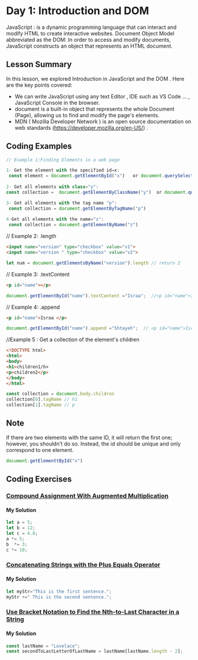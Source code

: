 
# Day 1: Introduction and DOM 
JavaScript : is a dynamic programming language that can interact and modify HTML to create interactive websites. 
Document Object Model abbreviated as the DOM: In order to access and modify documents, JavaScript constructs an object that represents an HTML document. 

## Lesson Summary

In this lesson, we explored Introduction in JavaScript and the DOM . Here are the key points covered:

- We can write JavaScript using any text Editor , IDE such as VS Code ... , JavaScript Console in the browser.
- document is a built-in object that represents the whole Document (Page), allowing us to find and modify the page's elements.
- MDN ( Mozilla Developer Network ) is an open source documentation on web standards (https://developer.mozilla.org/en-US/) .
  

## Coding Examples

```javascript
// Example 1:Finding Elements in a web page 

1- Get the element with the specified id=x:
 const element = document.getElementById("x")   or document.querySelector("#x")
      
2- Get all elements with class="y":
const collection =  document.getElementByClassName("y")  or document.querySelectorAll(".y")

3- Get all elements with the tag name "p":
 const collection = document.getElementByTagName("p")
  
4-Get all elements with the name="z":
 const collection = document.getElementByName("z")
```

// Example 2: .length

```html
<input name="version" type="checkbox" value="v1">
<input name="version " type="checkbox" value="v2">
``` 
```javascript
let num = document.getElementsByName("version").length // return 2
```

// Example 3: .textContent
```html
<p id="name"></p>
```
```javascript
document.getElementById("name").textContent ="Israa";  //<p id="name">Israa</p>
```

// Example 4: .append
```html
<p id="name">Israa </p>
```
```javascript
document.getElementById("name").append ="Shtayeh";  // <p id="name">Israa Shtayeh </p>
```

//Example 5 : Get a collection of the <body> element's children
```html
<!DOCTYPE html>
<html>
<body>
<h1>children1/h>
<p>children2</p>
</body>
</html>
```
```javascript
const collection = document.body.children
collection[0].tagName // h1
collection[1].tagName // p
```
## Note
If there are two elements with the same ID, it will return the first one; however, you shouldn't do so. Instead, the id should be unique and only correspond to one element. 

```javascript
document.getElementtById("x")
```
## Coding Exercises

### [Compound Assignment With Augmented Multiplication](https://www.freecodecamp.org/learn/javascript-algorithms-and-data-structures/basic-javascript/compound-assignment-with-augmented-multiplication)

#### My Solution


```javascript
let a = 5;
let b = 12;
let c = 4.6;
a *= 5;
b  *= 3;
c *= 10;
```


### [Concatenating Strings with the Plus Equals Operator](https://www.freecodecamp.org/learn/javascript-algorithms-and-data-structures/basic-javascript/concatenating-strings-with-the-plus-equals-operator)

#### My Solution


```javascript
let myStr="This is the first sentence.";
myStr +=" This is the second sentence.";
```

### [Use Bracket Notation to Find the Nth-to-Last Character in a String](freecodecamp.org/learn/javascript-algorithms-and-data-structures/basic-javascript/use-bracket-notation-to-find-the-nth-to-last-character-in-a-string)

#### My Solution

```javascript
const lastName = "Lovelace";
const secondToLastLetterOfLastName = lastName[lastName.length - 2]; 

```
